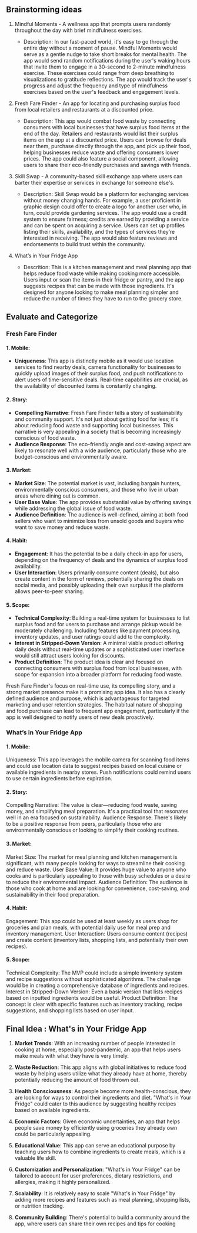 ## Brainstorming ideas

1. Mindful Moments - A wellness app that prompts users randomly throughout the day with brief mindfulness exercises.
   
   - Description: In our fast-paced world, it's easy to go through the entire day without a moment of pause. Mindful Moments would serve as a gentle nudge to take short breaks for mental health. The app would send random notifications during the user's waking hours that invite them to engage in a 30-second to 2-minute mindfulness exercise. These exercises could range from deep breathing to visualizations to gratitude reflections. The app would track the user's progress and adjust the frequency and type of mindfulness exercises based on the user's feedback and engagement levels.

2. Fresh Fare Finder - An app for locating and purchasing surplus food from local retailers and restaurants at a discounted price.
   
   - Description: This app would combat food waste by connecting consumers with local businesses that have surplus food items at the end of the day. Retailers and restaurants would list their surplus items on the app at a discounted price. Users can browse for deals near them, purchase directly through the app, and pick up their food, helping businesses reduce waste and offering consumers lower prices. The app could also feature a social component, allowing users to share their eco-friendly purchases and savings with friends.

3. Skill Swap - A community-based skill exchange app where users can barter their expertise or services in exchange for someone else's.
   
   - Description: Skill Swap would be a platform for exchanging services without money changing hands. For example, a user proficient in graphic design could offer to create a logo for another user who, in turn, could provide gardening services. The app would use a credit system to ensure fairness; credits are earned by providing a service and can be spent on acquiring a service. Users can set up profiles listing their skills, availability, and the types of services they’re interested in receiving. The app would also feature reviews and endorsements to build trust within the community.

4. What’s in Your Fridge App
    - Descrition: This is a kitchen management and meal planning app that helps reduce food waste while making cooking more accessible. Users input or scan the items in their fridge or pantry, and the app suggests recipes that can be made with those ingredients. It's designed for anyone looking to make meal planning simpler and reduce the number of times they have to run to the grocery store.

## Evaluate and Categorize

### Fresh Fare Finder

#### 1. Mobile:
- **Uniqueness**: This app is distinctly mobile as it would use location services to find nearby deals, camera functionality for businesses to quickly upload images of their surplus food, and push notifications to alert users of time-sensitive deals. Real-time capabilities are crucial, as the availability of discounted items is constantly changing.

#### 2. Story:
- **Compelling Narrative**: Fresh Fare Finder tells a story of sustainability and community support. It's not just about getting food for less; it's about reducing food waste and supporting local businesses. This narrative is very appealing in a society that is becoming increasingly conscious of food waste.
- **Audience Response**: The eco-friendly angle and cost-saving aspect are likely to resonate well with a wide audience, particularly those who are budget-conscious and environmentally aware.

#### 3. Market:
- **Market Size**: The potential market is vast, including bargain hunters, environmentally conscious consumers, and those who live in urban areas where dining out is common.
- **User Base Value**: The app provides substantial value by offering savings while addressing the global issue of food waste.
- **Audience Definition**: The audience is well-defined, aiming at both food sellers who want to minimize loss from unsold goods and buyers who want to save money and reduce waste.

#### 4. Habit:
- **Engagement**: It has the potential to be a daily check-in app for users, depending on the frequency of deals and the dynamics of surplus food availability.
- **User Interaction**: Users primarily consume content (deals), but also create content in the form of reviews, potentially sharing the deals on social media, and possibly uploading their own surplus if the platform allows peer-to-peer sharing.

#### 5. Scope:
- **Technical Complexity**: Building a real-time system for businesses to list surplus food and for users to purchase and arrange pickup would be moderately challenging. Including features like payment processing, inventory updates, and user ratings could add to the complexity.
- **Interest in Stripped-Down Version**: A minimal viable product offering daily deals without real-time updates or a sophisticated user interface would still attract users looking for discounts.
- **Product Definition**: The product idea is clear and focused on connecting consumers with surplus food from local businesses, with scope for expansion into a broader platform for reducing food waste.

Fresh Fare Finder's focus on real-time use, its compelling story, and a strong market presence make it a promising app idea. It also has a clearly defined audience and purpose, which is advantageous for targeted marketing and user retention strategies. The habitual nature of shopping and food purchase can lead to frequent app engagement, particularly if the app is well designed to notify users of new deals proactively.

### What’s in Your Fridge App
#### 1. Mobile:
Uniqueness: This app leverages the mobile camera for scanning food items and could use location data to suggest recipes based on local cuisine or available ingredients in nearby stores. Push notifications could remind users to use certain ingredients before expiration.
#### 2. Story:
Compelling Narrative: The value is clear—reducing food waste, saving money, and simplifying meal preparation. It's a practical tool that resonates well in an era focused on sustainability.
Audience Response: There's likely to be a positive response from peers, particularly those who are environmentally conscious or looking to simplify their cooking routines.
#### 3. Market:
Market Size: The market for meal planning and kitchen management is significant, with many people looking for ways to streamline their cooking and reduce waste.
User Base Value: It provides huge value to anyone who cooks and is particularly appealing to those with busy schedules or a desire to reduce their environmental impact.
Audience Definition: The audience is those who cook at home and are looking for convenience, cost-saving, and sustainability in their food preparation.
#### 4. Habit:
Engagement: This app could be used at least weekly as users shop for groceries and plan meals, with potential daily use for meal prep and inventory management.
User Interaction: Users consume content (recipes) and create content (inventory lists, shopping lists, and potentially their own recipes).
#### 5. Scope:
Technical Complexity: The MVP could include a simple inventory system and recipe suggestions without sophisticated algorithms. The challenge would be in creating a comprehensive database of ingredients and recipes.
Interest in Stripped-Down Version: Even a basic version that lists recipes based on inputted ingredients would be useful.
Product Definition: The concept is clear with specific features such as inventory tracking, recipe suggestions, and shopping lists based on user input.

## Final Idea : What's in Your Fridge App

1. **Market Trends**: With an increasing number of people interested in cooking at home, especially post-pandemic, an app that helps users make meals with what they have is very timely.

2. **Waste Reduction**: This app aligns with global initiatives to reduce food waste by helping users utilize what they already have at home, thereby potentially reducing the amount of food thrown out.

3. **Health Consciousness**: As people become more health-conscious, they are looking for ways to control their ingredients and diet. "What's in Your Fridge" could cater to this audience by suggesting healthy recipes based on available ingredients.

4. **Economic Factors**: Given economic uncertainties, an app that helps people save money by efficiently using groceries they already own could be particularly appealing.

5. **Educational Value**: This app can serve an educational purpose by teaching users how to combine ingredients to create meals, which is a valuable life skill.

6. **Customization and Personalization**: "What's in Your Fridge" can be tailored to account for user preferences, dietary restrictions, and allergies, making it highly personalized.

7. **Scalability**: It is relatively easy to scale "What's in Your Fridge" by adding more recipes and features such as meal planning, shopping lists, or nutrition tracking.

8. **Community Building**: There's potential to build a community around the app, where users can share their own recipes and tips for cooking